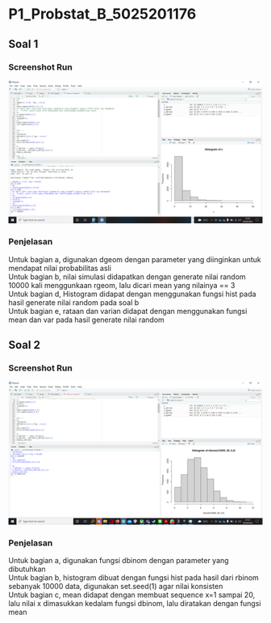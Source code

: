 # P1_Probstat_B_5025201176

## Soal 1
### Screenshot Run
![Hasil Soal1](Gambar/SS%20Soal%201.png)
### Penjelasan
Untuk bagian a, digunakan dgeom dengan parameter yang diinginkan untuk mendapat nilai probabilitas asli\
Untuk bagian b, nilai simulasi didapatkan dengan generate nilai random 10000 kali menggunkaan rgeom, lalu dicari mean yang nilainya == 3\
Untuk bagian d, Histogram didapat dengan menggunakan fungsi hist pada hasil generate nilai random pada soal b\
Untuk bagian e, rataan dan varian didapat dengan menggunakan fungsi mean dan var pada hasil generate nilai random

## Soal 2
### Screenshot Run
![Hasil Soal 2](Gambar/ssSoal2.png)
### Penjelasan
Untuk bagian a, digunakan fungsi dbinom dengan parameter yang dibutuhkan\
Untuk bagian b, histogram dibuat dengan fungsi hist pada hasil dari rbinom sebanyak 10000 data, digunakan set.seed(1) agar nilai konsisten\
Untuk bagian c, mean didapat dengan membuat sequence x=1 sampai 20, lalu nilai x dimasukkan kedalam fungsi dbinom, lalu diratakan dengan fungsi mean
